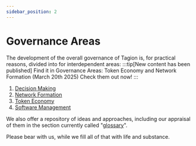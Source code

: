 ```yaml
---
sidebar_position: 2
---
```


# Governance Areas

The development of the overall governance of Tagion is, for practical reasons, divided into for interdependent areas:
:::tip[New content has been published]
Find it in Governance Areas: Token Economy and Network Formation (March 20th 2025)
Check them out now!
:::
 1. [Decision Making](./governance_areas/decision_making)
 2. [Network Formation](./governance_areas/network_formation)
 3. [Token Economy](./governance_areas/token_economy)
 4. [Software Management](./governance_areas/software_development)

We also offer a repository of ideas and approaches, including our appraisal of them in the section currently called "[glossary](./glossary)".

Please bear with us, while we fill all of that with life and substance. 
